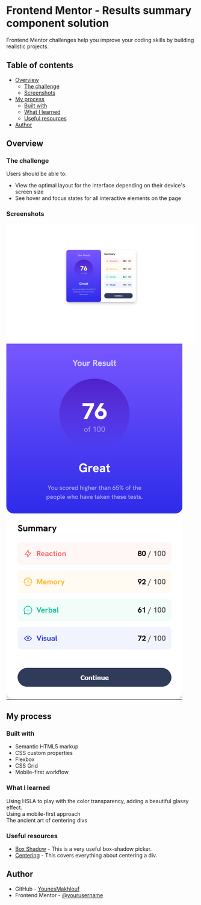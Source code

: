 # Frontend Mentor - Results summary component solution

Frontend Mentor challenges help you improve your coding skills by building realistic projects.

## Table of contents

- [Overview](#overview)
    - [The challenge](#the-challenge)
    - [Screenshots](#screenshots)
- [My process](#my-process)
    - [Built with](#built-with)
    - [What I learned](#what-i-learned)
    - [Useful resources](#useful-resources)
- [Author](#author)

## Overview

### The challenge

Users should be able to:

- View the optimal layout for the interface depending on their device's screen size
- See hover and focus states for all interactive elements on the page

### Screenshots

![](./screenshot.png)
![](./screenshot-mobile.png)

## My process

### Built with

- Semantic HTML5 markup
- CSS custom properties
- Flexbox
- CSS Grid
- Mobile-first workflow

### What I learned

Using HSLA to play with the color transparency, adding a beautiful glassy effect.
</br>
Using a mobile-first approach
</br>
The ancient art of centering divs

### Useful resources

- [Box Shadow](https://getcssscan.com/css-box-shadow-examples) - This is a very useful box-shadow picker.
- [Centering](https://moderncss.dev/complete-guide-to-centering-in-css/) - This covers everything about centering a div.

## Author

- GitHub - [YounesMakhlouf](https://github.com/YounesMakhlouf)
- Frontend Mentor - [@yourusername](https://www.frontendmentor.io/profile/YounesMakhlouf)